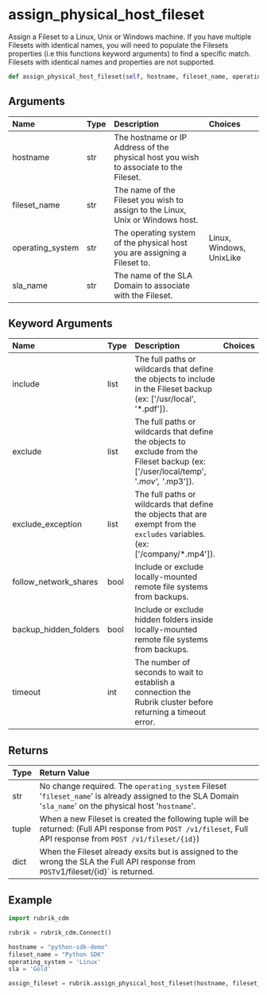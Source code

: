 # assign\_physical\_host\_fileset

Assign a Fileset to a Linux, Unix or Windows machine. If you have multiple Filesets with identical names, you will need to populate the Filesets properties \(i.e this functions keyword arguments\) to find a specific match. Filesets with identical names and properties are not supported.

```python
def assign_physical_host_fileset(self, hostname, fileset_name, operating_system, sla_name, include=None, exclude=None, exclude_exception=None, follow_network_shares=False, backup_hidden_folders=False, timeout=30):
```

## Arguments

| Name | Type | Description | Choices |
| :--- | :--- | :--- | :--- |
| hostname | str | The hostname or IP Address of the physical host you wish to associate to the Fileset. |  |
| fileset\_name | str | The name of the Fileset you wish to assign to the Linux, Unix or Windows host. |  |
| operating\_system | str | The operating system of the physical host you are assigning a Fileset to. | Linux, Windows, UnixLike |
| sla\_name | str | The name of the SLA Domain to associate with the Fileset. |  |

## Keyword Arguments

| Name | Type | Description | Choices | Default |
| :--- | :--- | :--- | :--- | :--- |
| include | list | The full paths or wildcards that define the objects to include in the Fileset backup \(ex: \['/usr/local', '\*.pdf'\]\). |  | None |
| exclude | list | The full paths or wildcards that define the objects to exclude from the Fileset backup \(ex: \['/user/local/temp', '_.mov', '_.mp3'\]\). |  | None |
| exclude\_exception | list | The full paths or wildcards that define the objects that are exempt from the `excludes` variables. \(ex: \['/company/\*.mp4'\]\). |  | None |
| follow\_network\_shares | bool | Include or exclude locally-mounted remote file systems from backups. |  | False |
| backup\_hidden\_folders | bool | Include or exclude hidden folders inside locally-mounted remote file systems from backups. |  | False |
| timeout | int | The number of seconds to wait to establish a connection the Rubrik cluster before returning a timeout error. |  | 30 |

## Returns

| Type | Return Value |
| :--- | :--- |
| str | No change required. The `operating_system` Fileset '`fileset_name`' is already assigned to the SLA Domain '`sla_name`' on the physical host '`hostname`'. |
| tuple | When a new Fileset is created the following tuple will be returned: \(Full API response from `POST /v1/fileset`, Full API response from `POST /v1/fileset/{id}`\) |
| dict | When the Fileset already exsits but is assigned to the wrong the SLA the Full API response from `POST`v1/fileset/{id}\` is returned. |

## Example

```python
import rubrik_cdm

rubrik = rubrik_cdm.Connect()

hostname = "python-sdk-demo"
fileset_name = "Python SDK"
operating_system = 'Linux'
sla = 'Gold'

assign_fileset = rubrik.assign_physical_host_fileset(hostname, fileset_name, operating_system, sla)
```

